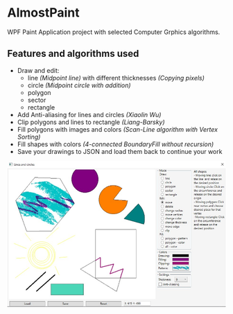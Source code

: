 # AlmostPaint
WPF Paint Application project with selected Computer Grphics algorithms.

## Features and algorithms used
- Draw and edit:
  - line *(Midpoint line)* with different thicknesses *(Copying pixels)*
  - circle *(Midpoint circle with addition)* 
  - polygon
  - sector
  - rectangle
- Add Anti-aliasing for lines and circles *(Xiaolin Wu)*
- Clip polygons and lines to rectangle *(Liang-Barsky)*
- Fill polygons with images and colors *(Scan-Line algorithm with Vertex Sorting)*
- Fill shapes with colors *(4-connected BoundaryFill without recursion)*
- Save your drawings to JSON and load them back to continue your work

![](images/screen.jpg)
